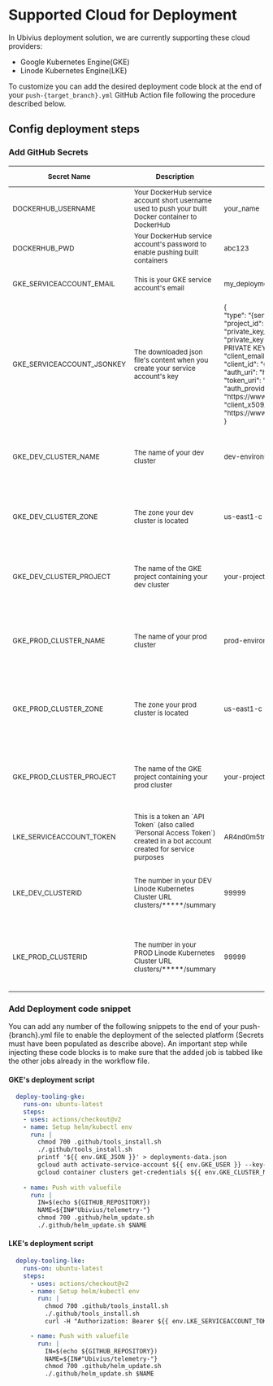 # Supported Cloud for Deployment
In Ubivius deployment solution, we are currently supporting these cloud providers:
- Google Kubernetes Engine(GKE)
- Linode Kubernetes Engine(LKE)

To customize you can add the desired deployment code block at the end of your `push-{target_branch}.yml` GitHub Action file following the procedure described below.

## Config deployment steps
### Add GitHub Secrets
<table>
  <thead>
    <tr>
      <th><sub>Secret Name</sub></th>
      <th><sub>Description</sub></th>
      <th><sub>Example</sub></th>
      <th><sub>Is it mandatory?</sub></th>
    </tr>
  </thead>
  <tbody>
    <tr>
      <td><sub>DOCKERHUB_USERNAME</sub></td>
      <td><sub>Your DockerHub service account short username used to push your built Docker container to DockerHub</sub></td>
      <td><sub>your_name</sub></td>
      <td><sub>Yes</sub></td>
    </tr>
    <tr>
      <td><sub>DOCKERHUB_PWD</sub></td>
      <td><sub>Your DockerHub service account's password to enable pushing built containers</sub></td>
      <td><sub>abc123</sub></td>
      <td><sub>Yes</sub></td>
    </tr>
    <tr>
      <td><sub>GKE_SERVICEACCOUNT_EMAIL</sub></td>
      <td><sub>This is your GKE service account's email</sub></td>
      <td><sub>my_deployment_bot@cluster_name.iam.gserviceaccount.com</sub></td>
      <td><sub>Only if you want to deploy on <b>GKE</b></sub></td>
    </tr>
    <tr>
      <td><sub>GKE_SERVICEACCOUNT_JSONKEY</sub></td>
      <td><sub>The downloaded json file's content when you create your service account's key</sub></td>
      <td><sub>{<br/>  "type": "{service_account}",<br/>  "project_id": "{project_id}",<br/>    "private_key_id": "{key_id}",<br/>  "private_key": "-----BEGIN PRIVATE KEY-----\{your_key}\n-----END PRIVATE KEY-----\n",<br/>  "client_email": "{service_account}",<br/>  "client_id": "{user_id}",<br/>  "auth_uri": "https://accounts.google.com/o/oauth2/auth",<br/>  "token_uri": "https://oauth2.googleapis.com/token",<br/>  "auth_provider_x509_cert_url": "https://www.googleapis.com/oauth2/v1/certs",<br/>  "client_x509_cert_url": "https://www.googleapis.com/robot/v1/metadata/x509/{service_account}"<br/>}</sub></td>
      <td><sub>Only if you want to deploy on <b>GKE</b></sub></td>
    </tr>
    <tr>
      <td><sub>GKE_DEV_CLUSTER_NAME</sub></td>
      <td><sub>The name of your dev cluster</sub></td>
      <td><sub>dev-environment</sub></td>
      <td><sub>Only if you want to deploy on <b>GKE</b> from dev branch to your dev cluster</sub></td>
    </tr>
    <tr>
      <td><sub>GKE_DEV_CLUSTER_ZONE</sub></td>
      <td><sub>The zone your dev cluster is located</sub></td>
      <td><sub>us-east1-c</sub></td>
      <td><sub>Only if you want to deploy on <b>GKE</b> from dev branch to your dev cluster</sub></td>
    </tr>
    <tr>
      <td><sub>GKE_DEV_CLUSTER_PROJECT</sub></td>
      <td><sub>The name of the GKE project containing your dev cluster</sub></td>
      <td><sub>your-project</sub></td>
      <td><sub>Only if you want to deploy on <b>GKE</b> from dev branch to your dev cluster</sub></td>
    </tr>
    <tr>
      <td><sub>GKE_PROD_CLUSTER_NAME</sub></td>
      <td><sub>The name of your prod cluster</sub></td>
      <td><sub>prod-environment</sub></td>
      <td><sub>Only if you want to deploy on <b>GKE</b> from main/master branch to your prod cluster</sub></td>
    </tr>
    <tr>
      <td><sub>GKE_PROD_CLUSTER_ZONE</sub></td>
      <td><sub>The zone your prod cluster is located</sub></td>
      <td><sub>us-east1-c</sub></td>
      <td><sub>Only if you want to deploy on <b>GKE</b> from main/master branch to your prod cluster</sub></td>
    </tr>
    <tr>
      <td><sub>GKE_PROD_CLUSTER_PROJECT</sub></td>
      <td><sub>The name of the GKE project containing your prod cluster</sub></td>
      <td><sub>your-project</sub></td>
      <td><sub>Only if you want to deploy on <b>GKE</b> from main/master branch to your prod cluster</sub></td>
    </tr>
    <tr>
      <td><sub>LKE_SERVICEACCOUNT_TOKEN</sub></td>
      <td><sub>This is a token an `API Token` (also called `Personal Access Token`) created in a bot account created for service purposes</sub></td>
      <td><sub>AR4nd0m5tr1ng</sub></td>
      <td><sub>Only if you want to deploy on <b>LKE</b></sub></td>
    </tr>
    <tr>
      <td><sub>LKE_DEV_CLUSTERID</sub></td>
      <td><sub>The number in your DEV Linode Kubernetes Cluster URL clusters/*****/summary</sub></td>
      <td><sub>99999</sub></td>
      <td><sub>Only if you want to deploy on <b>LKE</b> from dev branch to your dev cluster</sub></td>
    </tr>
    <tr>
      <td><sub>LKE_PROD_CLUSTERID</sub></td>
      <td><sub>The number in your PROD Linode Kubernetes Cluster URL clusters/*****/summary</sub></td>
      <td><sub>99999</sub></td>
      <td><sub>Only if you want to deploy on <b>LKE</b> from main/master branch to your prod cluster</sub></td>
    </tr>
  </tbody>
</table>

### Add Deployment code snippet
You can add any number of the following snippets to the end of your push-{branch}.yml file to enable the deployment of the selected platform (Secrets must have been populated as describe above). An important step while injecting these code blocks is to make sure that the added job is tabbed like the other jobs already in the workflow file.
#### GKE's deployment script
```yaml
  deploy-tooling-gke:
    runs-on: ubuntu-latest
    steps:
    - uses: actions/checkout@v2
    - name: Setup helm/kubectl env
      run: |
        chmod 700 .github/tools_install.sh
        ./.github/tools_install.sh
        printf '${{ env.GKE_JSON }}' > deployments-data.json
        gcloud auth activate-service-account ${{ env.GKE_USER }} --key-file=deployments-data.json
        gcloud container clusters get-credentials ${{ env.GKE_CLUSTER_NAME }} --zone ${{ env.GKE_CLUSTER_ZONE }} --project ${{ env.GKE_CLUSTER_PROJECT }}
        
    - name: Push with valuefile
      run: |
        IN=$(echo ${GITHUB_REPOSITORY})
        NAME=${IN#"Ubivius/telemetry-"}
        chmod 700 .github/helm_update.sh
        ./.github/helm_update.sh $NAME
```
#### LKE's deployment script
```yaml
  deploy-tooling-lke:
    runs-on: ubuntu-latest
    steps:
      - uses: actions/checkout@v2
      - name: Setup helm/kubectl env
        run: |
          chmod 700 .github/tools_install.sh
          ./.github/tools_install.sh
          curl -H "Authorization: Bearer ${{ env.LKE_SERVICEACCOUNT_TOKEN }}" https://api.linode.com/v4/lke/clusters/${{ env.LKE_CLUSTERID }}/kubeconfig | jq '.kubeconfig' | sed 's/["]//g' | base64 --decode > ~/.kube/config

      - name: Push with valuefile
        run: |
          IN=$(echo ${GITHUB_REPOSITORY})
          NAME=${IN#"Ubivius/telemetry-"}
          chmod 700 .github/helm_update.sh
          ./.github/helm_update.sh $NAME
```
